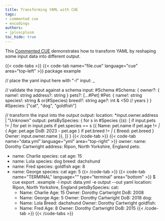 ```yaml
---
title: Transforming YAML with CUE
tags:
- commented cue
- encodings
authors:
- jpluscplusm
toc_hide: true
---
```


This [Commented CUE](/docs/howto/about-these-guides/#commented-cue-guides)
demonstrates how to transform YAML by reshaping some input data into different
output.

{{< code-tabs >}}
{{< code-tab name="file.cue" language="cue"  area="top-left" >}}
package example

// place the yaml input here with "-l"
input: _

// validate the input against a schema
input: #Schema
#Schema: {
	owner?: {
		name!:    string
		address?: string
	}
	pets?: [...#Pet]
	#Pet: {
		name!:    string
		species!: string & or(#Species)
		breed?:   string
		age?:     int & <50 // years
	}
}
#Species: ["cat", "dog", "goldfish"]

// transform the input into the output
output: location: *input.owner.address | "Unknown"
output: petsBySpecies: {
	for s in #Species {(s): [
		if input.pets != _|_
		for pet in input.pets
		if pet.species == s {{
			Name: pet.name
			if pet.age != _|_ {
				Age: pet.age
				DoB: 2023 - pet.age
			}
			if pet.breed != _|_ {
				Breed: pet.breed
			}
			Owner: input.owner.name
		}},
	]}
}
{{< /code-tab >}}
{{< code-tab name="data.yml" language="yml"  area="top-right" >}}
owner:
  name: Dorothy Cartwright
  address: Ripon, North Yorkshire, England
pets:
  - name: Charlie
    species: cat
    age: 15
  - name: Lola
    species: dog
    breed: dachshund
  - name: Fred
    species: goldfish
    age: 8
  - name: George
    species: cat
    age: 5
{{< /code-tab >}}
{{< code-tab name="TERMINAL" language="" type="terminal" area="bottom" >}}
$ cue export .:example -l input: data.yml -e output --out yaml
location: Ripon, North Yorkshire, England
petsBySpecies:
  cat:
    - Name: Charlie
      Age: 15
      Owner: Dorothy Cartwright
      DoB: 2008
    - Name: George
      Age: 5
      Owner: Dorothy Cartwright
      DoB: 2018
  dog:
    - Name: Lola
      Breed: dachshund
      Owner: Dorothy Cartwright
  goldfish:
    - Name: Fred
      Age: 8
      Owner: Dorothy Cartwright
      DoB: 2015
{{< /code-tab >}}
{{< /code-tabs >}}

<!-- TODO

## Related content

-->
